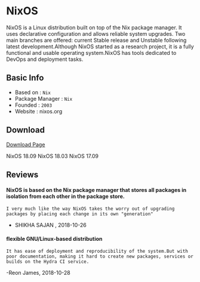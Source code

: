# NixOS

NixOS is a Linux distribution built on top of the Nix package manager. It uses declarative configuration and allows reliable system upgrades. Two main branches are offered: current Stable release and Unstable following latest development.Although NixOS started as a research project, it is a fully functional and usable operating system.NixOS has tools dedicated to DevOps and deployment tasks.

## Basic Info

* Based on : `Nix`
* Package Manager : `Nix`
* Founded : `2003`
* Website : nixos.org

## Download

[Download Page](https://nixos.org/nixos/download.html)

NixOS 18.09
NixOS 18.03
NixOS 17.09

## Reviews

#### NixOS is based on the Nix package manager that stores all packages in isolation from each other in the package store. 

```
I very much like the way NixOS takes the worry out of upgrading packages by placing each change in its own "generation" 
```
- SHIKHA SAJAN , 2018-10-26
#### flexible GNU/Linux-based distribution 
```
It has ease of deployment and reproducibility of the system.But with poor documentation, making it hard to create new packages, services or builds on the Hydra CI service.
```
-Reon James, 2018-10-28
```

